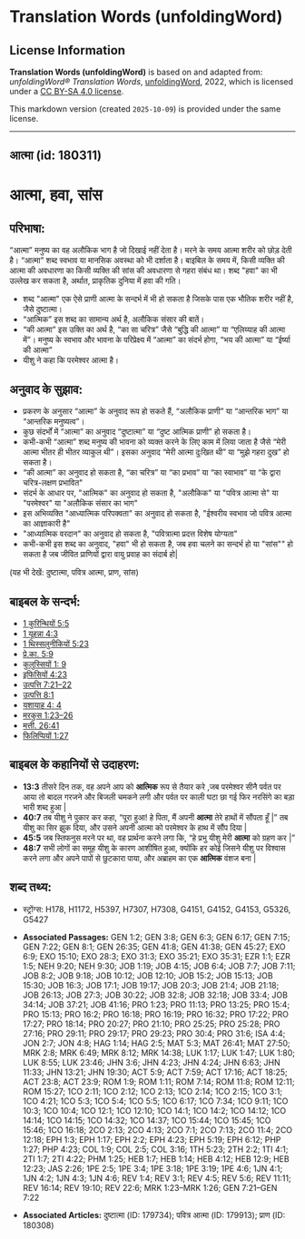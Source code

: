 # Translation Words (unfoldingWord)

## License Information

**Translation Words (unfoldingWord)** is based on and adapted from: _unfoldingWord® Translation Words_, [unfoldingWord](https://unfoldingword.org/utw), 2022, which is licensed under a [CC BY-SA 4.0 license](https://creativecommons.org/licenses/by-sa/4.0/legalcode.en).

This markdown version (created `2025-10-09`) is provided under the same license.



--------------------------------

## आत्मा (id: 180311)

आत्मा, हवा, सांस
================

परिभाषा:
--------

“आत्मा” मनुष्य का वह अलौकिक भाग है जो दिखाई नहीं देता है। मरने के समय आत्मा शरीर को छोड़ देती है। “आत्मा” शब्द स्वभाव या मानसिक अवस्था को भी दर्शाता है। बाइबिल के समय में, किसी व्यक्ति की आत्मा की अवधारणा का किसी व्यक्ति की सांस की अवधारणा से गहरा संबंध था। शब्द "हवा" का भी उल्लेख कर सकता है, अर्थात, प्राकृतिक दुनिया में हवा की गति।

* शब्द "आत्मा" एक ऐसे प्राणी आत्मा के सन्दर्भ में भी हो सकता है जिसके पास एक भौतिक शरीर नहीं है, जैसे दुष्टात्मा।
* “आत्मिक” इस शब्द का सामान्य अर्थ है, अलौकिक संसार की बातें।
* “की आत्मा” इस उक्ति का अर्थ है, “का सा चरित्र” जैसे “बुद्धि की आत्मा” या “एलिय्याह की आत्मा में”। मनुष्य के स्वभाव और भावना के परिप्रेक्ष्य में “आत्मा” का संदर्भ होगा, “भय की आत्मा” या “ईर्ष्या की आत्मा”
* यीशु ने कहा कि परमेश्वर आत्मा है।

अनुवाद के सुझाव:
----------------

* प्रकरण के अनुसार “आत्मा” के अनुवाद रूप हो सकते हैं, “अलौकिक प्राणी” या “आन्तरिक भाग” या “आन्तरिक मनुष्यत्व”।
* कुछ संदर्भों में “आत्मा” का अनुवाद “दुष्टात्मा” या “दुष्ट आत्मिक प्राणी” हो सकता है।
* कभी\-कभी “आत्मा” शब्द मनुष्य की भावना को व्यक्त करने के लिए काम में लिया जाता है जैसे “मेरी आत्मा भीतर ही भीतर व्याकुल थी”। इसका अनुवाद “मेरी आत्मा दुःखित थी” या “मुझे गहरा दुख” हो सकता है।
* “की आत्मा” का अनुवाद हो सकता है, “का चरित्र” या “का प्रभाव” या “का स्वाभाव” या “के द्वारा चरित्र\-लक्षण प्रभावित"
* संदर्भ के आधार पर, "आत्मिक" का अनुवाद हो सकता है, "अलौकिक" या "पवित्र आत्मा से" या "परमेश्वर" या "अलौकिक संसार का भाग"
* इस अभिव्यक्ति "आध्यात्मिक परिपक्वता" का अनुवाद हो सकता है, "ईश्वरीय स्वभाव जो पवित्र आत्मा का आज्ञाकारी है"
* "आध्यात्मिक वरदान" का अनुवाद हो सकता है, "पवित्रात्मा प्रदत्त विशेष योग्यता"
* कभी\-कभी इस शब्द का अनुवाद, "हवा" भी हो सकता है, जब हवा चलने का सन्दर्भ हो या "सांस"" हो सकता है जब जीवित प्राणियों द्वारा वायु प्रवाह का संदार्ब हो\|

(यह भी देखें: दुष्टात्मा, पवित्र आत्मा, प्राण, सांस)

बाइबल के सन्दर्भ:
-----------------

* [1 कुरिन्थियों 5:5](https://ref.ly/1Cor0:0)
* [1 यूहन्ना 4:3](https://ref.ly/1John0:0)
* [1 थिस्सलुनीकियों 5:23](https://ref.ly/1Thess0:0)
* [प्रे.का. 5:9](https://ref.ly/Acts5:9)
* [कुलुस्सियों 1: 9](https://ref.ly/Col1:0)
* [इफिसियों 4:23](https://ref.ly/Eph4:23)
* [उत्पत्ति 7:21–22](https://ref.ly/Gen7:21-Gen7:22)
* [उत्पत्ति 8:1](https://ref.ly/Gen8:1)
* [यशायाह 4: 4](https://ref.ly/Isa4:0)
* [मरकुस 1:23–26](https://ref.ly/Mark1:23-Mark1:26)
* [मत्ती. 26:41](https://ref.ly/Matt26:41)
* [फिलिप्पियों 1:27](https://ref.ly/Phil1:27)

बाइबल के कहानियों से उदाहरण:
----------------------------

* **13:3** तीसरे दिन तक, वह अपने आप को **आत्मिक** रूप से तैयार करे ,जब परमेश्वर सीनै पर्वत पर आया तो बादल गरजने और बिजली चमकने लगी और पर्वत पर काली घटा छा गई फिर नरसिंगे का बड़ा भारी शब्द हुआ \|
* **40:7** तब यीशु ने पुकार कर कहा, “पूरा हुआ! हे पिता, मैं अपनी **आत्मा** तेरे हाथों में सौंपता हूँ \|” तब यीशु का सिर झुक दिया, और उसने अपनी आत्मा को परमेश्वर के हाथ में सौंप दिया \|
* **45:5** जब स्तिफनुस मरने पर था, वह प्रार्थना करने लगा कि, “हे प्रभु यीशु मेरी **आत्मा** को ग्रहण कर \|”
* **48:7** सभी लोगों का समूह यीशु के कारण आशीषित हुआ, क्योंकि हर कोई जिसने यीशु पर विश्वास करने लगा और अपने पापों से छुटकारा पाया, और अब्राहम का एक **आत्मिक** वंशज बना \|

शब्द तथ्य:
----------

* स्ट्रोंग्स: H178, H1172, H5397, H7307, H7308, G4151, G4152, G4153, G5326, G5427

* **Associated Passages:** GEN 1:2; GEN 3:8; GEN 6:3; GEN 6:17; GEN 7:15; GEN 7:22; GEN 8:1; GEN 26:35; GEN 41:8; GEN 41:38; GEN 45:27; EXO 6:9; EXO 15:10; EXO 28:3; EXO 31:3; EXO 35:21; EXO 35:31; EZR 1:1; EZR 1:5; NEH 9:20; NEH 9:30; JOB 1:19; JOB 4:15; JOB 6:4; JOB 7:7; JOB 7:11; JOB 8:2; JOB 9:18; JOB 10:12; JOB 12:10; JOB 15:2; JOB 15:13; JOB 15:30; JOB 16:3; JOB 17:1; JOB 19:17; JOB 20:3; JOB 21:4; JOB 21:18; JOB 26:13; JOB 27:3; JOB 30:22; JOB 32:8; JOB 32:18; JOB 33:4; JOB 34:14; JOB 37:21; JOB 41:16; PRO 1:23; PRO 11:13; PRO 13:25; PRO 15:4; PRO 15:13; PRO 16:2; PRO 16:18; PRO 16:19; PRO 16:32; PRO 17:22; PRO 17:27; PRO 18:14; PRO 20:27; PRO 21:10; PRO 25:25; PRO 25:28; PRO 27:16; PRO 29:11; PRO 29:17; PRO 29:23; PRO 30:4; PRO 31:6; ISA 4:4; JON 2:7; JON 4:8; HAG 1:14; HAG 2:5; MAT 5:3; MAT 26:41; MAT 27:50; MRK 2:8; MRK 6:49; MRK 8:12; MRK 14:38; LUK 1:17; LUK 1:47; LUK 1:80; LUK 8:55; LUK 23:46; JHN 3:6; JHN 4:23; JHN 4:24; JHN 6:63; JHN 11:33; JHN 13:21; JHN 19:30; ACT 5:9; ACT 7:59; ACT 17:16; ACT 18:25; ACT 23:8; ACT 23:9; ROM 1:9; ROM 1:11; ROM 7:14; ROM 11:8; ROM 12:11; ROM 15:27; 1CO 2:11; 1CO 2:12; 1CO 2:13; 1CO 2:14; 1CO 2:15; 1CO 3:1; 1CO 4:21; 1CO 5:3; 1CO 5:4; 1CO 5:5; 1CO 6:17; 1CO 7:34; 1CO 9:11; 1CO 10:3; 1CO 10:4; 1CO 12:1; 1CO 12:10; 1CO 14:1; 1CO 14:2; 1CO 14:12; 1CO 14:14; 1CO 14:15; 1CO 14:32; 1CO 14:37; 1CO 15:44; 1CO 15:45; 1CO 15:46; 1CO 16:18; 2CO 2:13; 2CO 4:13; 2CO 7:1; 2CO 7:13; 2CO 11:4; 2CO 12:18; EPH 1:3; EPH 1:17; EPH 2:2; EPH 4:23; EPH 5:19; EPH 6:12; PHP 1:27; PHP 4:23; COL 1:9; COL 2:5; COL 3:16; 1TH 5:23; 2TH 2:2; 1TI 4:1; 2TI 1:7; 2TI 4:22; PHM 1:25; HEB 1:7; HEB 1:14; HEB 4:12; HEB 12:9; HEB 12:23; JAS 2:26; 1PE 2:5; 1PE 3:4; 1PE 3:18; 1PE 3:19; 1PE 4:6; 1JN 4:1; 1JN 4:2; 1JN 4:3; 1JN 4:6; REV 1:4; REV 3:1; REV 4:5; REV 5:6; REV 11:11; REV 16:14; REV 19:10; REV 22:6; MRK 1:23–MRK 1:26; GEN 7:21–GEN 7:22
* **Associated Articles:** दुष्टात्मा (ID: 179734); पवित्र आत्मा (ID: 179913); प्राण (ID: 180308)

